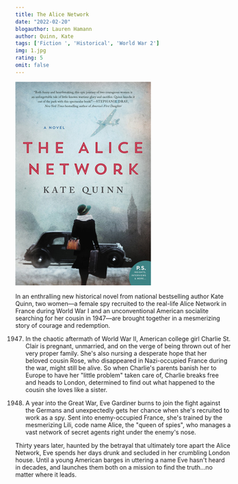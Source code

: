 ```yaml
---
title: The Alice Network
date: "2022-02-20"
blogauthor: Lauren Hamann
author: Quinn, Kate
tags: ['Fiction ', 'Historical', 'World War 2']
img: 1.jpg
rating: 5
omit: false
---
```


![Book Cover](1.jpg)

In an enthralling new historical novel from national bestselling author Kate Quinn, two women—a female spy recruited to the real-life Alice Network in France during World War I and an unconventional American socialite searching for her cousin in 1947—are brought together in a mesmerizing story of courage and redemption.

1947. In the chaotic aftermath of World War II, American college girl Charlie St. Clair is pregnant, unmarried, and on the verge of being thrown out of her very proper family. She's also nursing a desperate hope that her beloved cousin Rose, who disappeared in Nazi-occupied France during the war, might still be alive. So when Charlie's parents banish her to Europe to have her "little problem" taken care of, Charlie breaks free and heads to London, determined to find out what happened to the cousin she loves like a sister.

1915. A year into the Great War, Eve Gardiner burns to join the fight against the Germans and unexpectedly gets her chance when she's recruited to work as a spy. Sent into enemy-occupied France, she's trained by the mesmerizing Lili, code name Alice, the "queen of spies", who manages a vast network of secret agents right under the enemy's nose.

Thirty years later, haunted by the betrayal that ultimately tore apart the Alice Network, Eve spends her days drunk and secluded in her crumbling London house. Until a young American barges in uttering a name Eve hasn't heard in decades, and launches them both on a mission to find the truth...no matter where it leads.